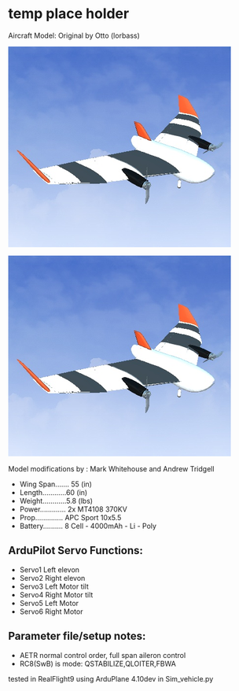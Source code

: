 # temp place holder

Aircraft Model: Original by Otto (lorbass)

![JPG](https://github.com/ArduPilot/SITL_Models/raw/master/RealFlight/Released_Models/QuadPlanes/SkyCat_TVBS/SkyCat.jpg)

![](https://github.com/ArduPilot/SITL_Models/raw/master/RealFlight/WIP/hwurzburg/SkyCat_TVBS/SkyCat.jpg)

Model modifications by : Mark Whitehouse and Andrew Tridgell


* Wing Span....... 55 (in)
* Length............60 (in)
* Weight............5.8 (lbs)
* Power............. 2x MT4108 370KV
* Prop.............. APC Sport 10x5.5
* Battery.......... 8 Cell - 4000mAh - Li - Poly


## ArduPilot Servo Functions:
* Servo1		Left elevon
* Servo2		Right elevon
* Servo3		Left Motor tilt
* Servo4		Right Motor tilt
* Servo5		Left Motor
* Servo6		Right Motor



## Parameter file/setup notes:

* AETR normal control order, full span aileron control
* RC8(SwB) is mode: QSTABILIZE,QLOITER,FBWA


tested in RealFlight9 using ArduPlane 4.10dev in Sim_vehicle.py
